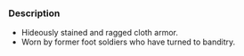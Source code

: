### Description
- Hideously stained and ragged cloth armor.
- Worn by former foot soldiers who have turned to banditry.